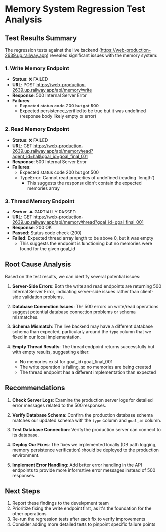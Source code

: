 # Memory System Regression Test Analysis

## Test Results Summary

The regression tests against the live backend (https://web-production-2639.up.railway.app) revealed significant issues with the memory system:

### 1. Write Memory Endpoint
- **Status**: ❌ FAILED
- **URL**: POST https://web-production-2639.up.railway.app/api/memory/write
- **Response**: 500 Internal Server Error
- **Failures**:
  - Expected status code 200 but got 500
  - Expected persistence_verified to be true but it was undefined (response body likely empty or error)

### 2. Read Memory Endpoint
- **Status**: ❌ FAILED
- **URL**: GET https://web-production-2639.up.railway.app/api/memory/read?agent_id=hal&goal_id=goal_final_001
- **Response**: 500 Internal Server Error
- **Failures**:
  - Expected status code 200 but got 500
  - TypeError: Cannot read properties of undefined (reading 'length')
    - This suggests the response didn't contain the expected memories array

### 3. Thread Memory Endpoint
- **Status**: ⚠️ PARTIALLY PASSED
- **URL**: GET https://web-production-2639.up.railway.app/api/memory/thread?goal_id=goal_final_001
- **Response**: 200 OK
- **Passed**: Status code check (200)
- **Failed**: Expected thread array length to be above 0, but it was empty
  - This suggests the endpoint is functioning but no memories were found for the given goal_id

## Root Cause Analysis

Based on the test results, we can identify several potential issues:

1. **Server-Side Errors**: Both the write and read endpoints are returning 500 Internal Server Error, indicating server-side issues rather than client-side validation problems.

2. **Database Connection Issues**: The 500 errors on write/read operations suggest potential database connection problems or schema mismatches.

3. **Schema Mismatch**: The live backend may have a different database schema than expected, particularly around the `type` column that we fixed in our local implementation.

4. **Empty Thread Results**: The thread endpoint returns successfully but with empty results, suggesting either:
   - No memories exist for goal_id=goal_final_001
   - The write operation is failing, so no memories are being created
   - The thread endpoint has a different implementation than expected

## Recommendations

1. **Check Server Logs**: Examine the production server logs for detailed error messages related to the 500 responses.

2. **Verify Database Schema**: Confirm the production database schema matches our updated schema with the `type` column and `goal_id` column.

3. **Test Database Connection**: Verify the production server can connect to its database.

4. **Deploy Our Fixes**: The fixes we implemented locally (DB path logging, memory persistence verification) should be deployed to the production environment.

5. **Implement Error Handling**: Add better error handling in the API endpoints to provide more informative error messages instead of 500 responses.

## Next Steps

1. Report these findings to the development team
2. Prioritize fixing the write endpoint first, as it's the foundation for the other operations
3. Re-run the regression tests after each fix to verify improvements
4. Consider adding more detailed tests to pinpoint specific failure points
